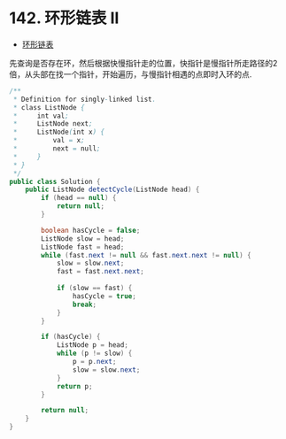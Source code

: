 # 142. 环形链表 II

- [环形链表](https://leetcode-cn.com/problems/linked-list-cycle-ii/)


先查询是否存在环，然后根据快慢指针走的位置，快指针是慢指针所走路径的2倍，从头部在找一个指针，开始遍历，与慢指针相遇的点即时入环的点.

```java
/**
 * Definition for singly-linked list.
 * class ListNode {
 *     int val;
 *     ListNode next;
 *     ListNode(int x) {
 *         val = x;
 *         next = null;
 *     }
 * }
 */
public class Solution {
    public ListNode detectCycle(ListNode head) {
        if (head == null) {
            return null;
        }

        boolean hasCycle = false;
        ListNode slow = head;
        ListNode fast = head;
        while (fast.next != null && fast.next.next != null) {
            slow = slow.next;
            fast = fast.next.next;
            
            if (slow == fast) {
                hasCycle = true;
                break;
            }
        }

        if (hasCycle) {
            ListNode p = head;
            while (p != slow) {
                p = p.next;
                slow = slow.next;
            }
            return p;
        }

        return null;
    }
}
```